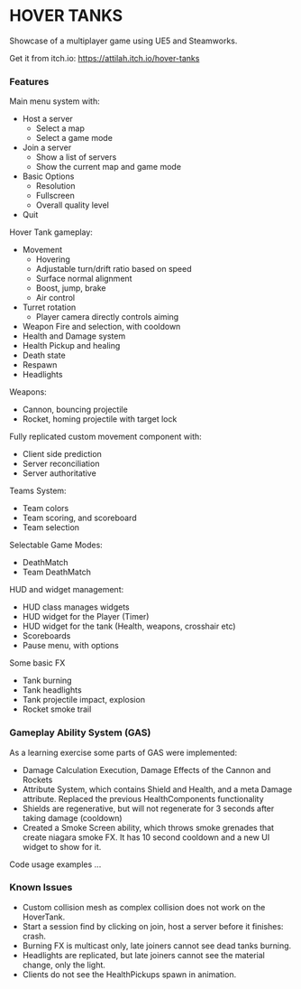 # HOVER TANKS

Showcase of a multiplayer game using UE5 and Steamworks.

Get it from itch.io:
https://attilah.itch.io/hover-tanks

### Features

Main menu system with:
- Host a server
  - Select a map
  - Select a game mode
- Join a server
  - Show a list of servers
  - Show the current map and game mode
- Basic Options
  - Resolution
  - Fullscreen
  - Overall quality level
- Quit

Hover Tank gameplay:
- Movement
  - Hovering
  - Adjustable turn/drift ratio based on speed
  - Surface normal alignment
  - Boost, jump, brake
  - Air control
- Turret rotation
  - Player camera directly controls aiming
- Weapon Fire and selection, with cooldown
- Health and Damage system
- Health Pickup and healing
- Death state
- Respawn
- Headlights

Weapons:
- Cannon, bouncing projectile
- Rocket, homing projectile with target lock

Fully replicated custom movement component with:
- Client side prediction
- Server reconciliation
- Server authoritative

Teams System:
- Team colors
- Team scoring, and scoreboard
- Team selection

Selectable Game Modes:
- DeathMatch
- Team DeathMatch

HUD and widget management:
- HUD class manages widgets
- HUD widget for the Player (Timer)
- HUD widget for the tank (Health, weapons, crosshair etc)
- Scoreboards
- Pause menu, with options

Some basic FX
- Tank burning
- Tank headlights
- Tank projectile impact, explosion
- Rocket smoke trail

### Gameplay Ability System (GAS)

As a learning exercise some parts of GAS were implemented:
 - Damage Calculation Execution, Damage Effects of the Cannon and Rockets
 - Attribute System, which contains Shield and Health, and a meta Damage attribute. Replaced the previous HealthComponents functionality
 - Shields are regenerative, but will not regenerate for 3 seconds after taking damage (cooldown)
 - Created a Smoke Screen ability, which throws smoke grenades that create niagara smoke FX. It has 10 second cooldown and a new UI widget to show for it.

Code usage examples
...

### Known Issues
- Custom collision mesh as complex collision does not work on the HoverTank.
- Start a session find by clicking on join, host a server before it finishes: crash.
- Burning FX is multicast only, late joiners cannot see dead tanks burning.
- Headlights are replicated, but late joiners cannot see the material change, only the light.
- Clients do not see the HealthPickups spawn in animation.

